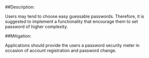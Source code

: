 ##Description:

Users may tend to choose easy guessable passwords. Therefore, it is suggested to implement a functionality that encourage them to set password of higher complexity.

##Mitigation:

Applications should provide the users a password security meter in occasion of account registration and password change.

